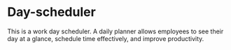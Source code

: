 # Day-scheduler

This is a work day scheduler.
A daily planner allows employees to see their day at a glance, schedule time effectively, and improve productivity.